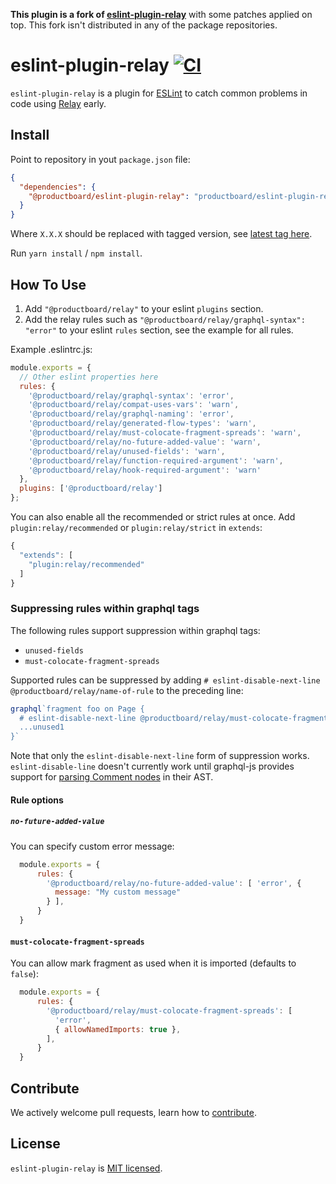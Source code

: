 **This plugin is a fork of [eslint-plugin-relay](https://github.com/relayjs/eslint-plugin-relay)** with some patches applied on top. This fork isn't distributed in any of the package repositories.

# eslint-plugin-relay [![CI](https://github.com/productboard/eslint-plugin-relay/actions/workflows/ci.yml/badge.svg)](https://github.com/productboard/eslint-plugin-relay/actions/workflows/ci.yml) 

`eslint-plugin-relay` is a plugin for [ESLint](http://eslint.org/) to catch common problems in code using [Relay](https://facebook.github.io/relay/) early.

## Install

Point to repository in yout `package.json` file:

```json
{
  "dependencies": {
    "@productboard/eslint-plugin-relay": "productboard/eslint-plugin-relay#vX.X.X"
  }
}
```

Where `X.X.X` should be replaced with tagged version, see [latest tag here](https://github.com/productboard/eslint-plugin-relay/tags).

Run `yarn install` / `npm install`.

## How To Use

1.  Add `"@productboard/relay"` to your eslint `plugins` section.
2.  Add the relay rules such as `"@productboard/relay/graphql-syntax": "error"` to your eslint `rules` section, see the example for all rules.

Example .eslintrc.js:

```js
module.exports = {
  // Other eslint properties here
  rules: {
    '@productboard/relay/graphql-syntax': 'error',
    '@productboard/relay/compat-uses-vars': 'warn',
    '@productboard/relay/graphql-naming': 'error',
    '@productboard/relay/generated-flow-types': 'warn',
    '@productboard/relay/must-colocate-fragment-spreads': 'warn',
    '@productboard/relay/no-future-added-value': 'warn',
    '@productboard/relay/unused-fields': 'warn',
    '@productboard/relay/function-required-argument': 'warn',
    '@productboard/relay/hook-required-argument': 'warn'
  },
  plugins: ['@productboard/relay']
};
```

You can also enable all the recommended or strict rules at once.
Add `plugin:relay/recommended` or `plugin:relay/strict` in `extends`:

```js
{
  "extends": [
    "plugin:relay/recommended"
  ]
}
```

### Suppressing rules within graphql tags

The following rules support suppression within graphql tags:

- `unused-fields`
- `must-colocate-fragment-spreads`

Supported rules can be suppressed by adding `# eslint-disable-next-line @productboard/relay/name-of-rule` to the preceding line:

```js
graphql`fragment foo on Page {
  # eslint-disable-next-line @productboard/relay/must-colocate-fragment-spreads
  ...unused1
}`
```

Note that only the `eslint-disable-next-line` form of suppression works. `eslint-disable-line` doesn't currently work until graphql-js provides support for [parsing Comment nodes](https://github.com/graphql/graphql-js/issues/2241) in their AST.

#### Rule options

##### `no-future-added-value`

You can specify custom error message:

```js
  module.exports = {
      rules: {
        '@productboard/relay/no-future-added-value': [ 'error', {
          message: "My custom message"
        } ],
      }
  }
```

#### `must-colocate-fragment-spreads`

You can allow mark fragment as used when it is imported (defaults to `false`):

```js
  module.exports = {
      rules: {
        '@productboard/relay/must-colocate-fragment-spreads': [
          'error',
          { allowNamedImports: true },
        ],
      }
  }
```


## Contribute

We actively welcome pull requests, learn how to [contribute](./CONTRIBUTING.md).

## License

`eslint-plugin-relay` is [MIT licensed](./LICENSE).
